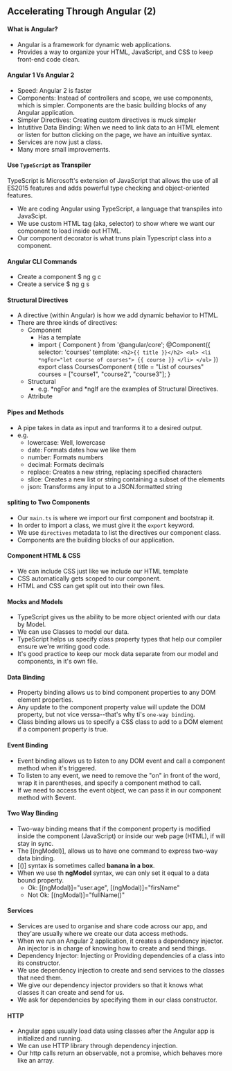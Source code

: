 ## Accelerating Through Angular (2)

#### What is Angular?
- Angular is a framework for dynamic web applications.
- Provides a way to organize your HTML, JavaScript, and CSS to keep front-end code clean.

#### Angular 1 Vs Angular 2
- Speed: Angular 2 is faster
- Components: Instead of controllers and scope, we use components, which is simpler. Components are the basic building
  blocks of any Angular application.
- Simpler Directives: Creating custom directives is muck simpler
- Intutitive Data Binding: When we need to link data to an HTML element or listen for button clicking on the page, we have an intuitive syntax.
- Services are now just a class.
- Many more small improvements.

#### Use `TypeScript` as Transpiler
TypeScript is Microsoft's extension of JavaScript that allows the use of all ES2015 features and adds powerful type
checking and object-oriented features.
- We are coding Angular using TypeScript, a language that transpiles into JavaScipt.
- We use custom HTML tag (aka, selector) to show where we want our component to load inside out HTML.
- Our component decorator is what truns plain Typescript class into a component.

#### Angular CLI Commands
- Create a component
    $ ng g c <name>
- Create a service
    $ ng g s <name>

#### Structural Directives
- A directive (within Angular) is how we add dynamic behavior to HTML.
- There are three kinds of directives:
  - Component
    - Has a template
    - import { Component } from '@angular/core';
      @Component({
        selector: 'courses'
        template: `
            <h2>{{ title }}</h2>
            <ul>
                <li *ngFor="let course of courses">
                    {{ course }}
                </li>
            </ul>
        `
      })
      export class CoursesComponent {
        title = "List of courses"
        courses = ["course1", "course2", "course3"];
      }
  - Structural
    - e.g. *ngFor and *ngIf are the examples of Structural Directives.
  - Attribute

#### Pipes and Methods
- A pipe takes in data as input and tranforms it to a desired output.
- e.g.
    - lowercase: Well, lowercase
    - date: Formats dates how we like them
    - number: Formats numbers
    - decimal: Formats decimals
    - replace: Creates a new string, replacing specified characters
    - slice: Creates a new list or string containing a subset of the elements
    - json: Transforms any input to a JSON.formatted string
#### spliting to Two Components
- Our `main.ts` is where we import our first component and bootstrap it.
- In order to import a class, we must give it the `export` keyword.
- We use `directives` metadata to list the directives our component class.
- Components are the building blocks of our application.

#### Component HTML & CSS
- We can include CSS just like we include our HTML template
- CSS automatically gets scoped to our component.
- HTML and CSS can get split out into their own files.

#### Mocks and Models
- TypeScript gives us the ability to be more object oriented with our data by Model.
- We can use Classes to model our data.
- TypeScript helps us specify class property types that help our compiler ensure we're writing good code.
- It's good practice to keep our mock data separate from our model and components, in it's own file.

#### Data Binding
- Property binding allows us to bind component properties to any DOM element properties.
- Any update to the component property value will update the DOM property, but not vice verssa--that's why ti's `one-way binding`.
- Class binding allows us to specify a CSS class to add to a DOM element if a component property is true.

#### Event Binding
- Event binding allows us to listen to any DOM event and call a component method when it's triggered.
- To listen to any event, we need to remove the "on" in front of the word, wrap it in parentheses, and specify a component method to call.
- If we need to access the event object, we can pass it in our component method with $event.

#### Two Way Binding
- Two-way binding means that if the component property is modified inside the component (JavaScript) or inside our
  web page (HTML), if will stay in sync.
- The [(ngModel)], allows us to have one command to express two-way data binding.
- [()] syntax is sometimes called **banana in a box**.
- When we use th **ngModel** syntax, we can only set it equal to a data bound property.
  - Ok: [(ngModal)]="user.age", [(ngModal)]="firsName"
  - Not Ok: [(ngModal)]="fullName()"

#### Services
- Services are used to organise and share code across our app, and they'are usually where we create
  our data access methods.
- When we run an Angular 2 application, it creates a dependency injector. An injector is in charge of knowing how to
  create and send things.
- Dependency Injector: Injecting or Providing dependencies of a class into its constructor.
- We use dependency injection to create and send services to the classes that need them.
- We give our dependency injector providers so that it knows what classes it can create and send for us.
- We ask for dependencies by specifying them in our class constructor.

#### HTTP
- Angular apps usually load data using classes after the Angular app is initialized and running.
- We can use HTTP library through dependency injection.
- Our http calls return an observable, not a promise, which behaves more like an array.





























